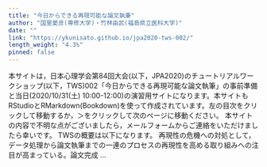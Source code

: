 ```yaml
---
title: "今日からできる再現可能な論文執筆"
author: "国里愛彦(専修大学)・竹林由武(福島県立医科大学)"
date: ""
link: "https://ykunisato.github.io/jpa2020-tws-002/"
length_weight: "4.3%"
pinned: false
---
```


本サイトは，日本心理学会第84回大会(以下，JPA2020)のチュートリアルワークショップ(以下，TWS)002「今日からできる再現可能な論文執筆」の事前準備と当日(2020/10/31(土) 10:00-12:00)の演習用サイトになります。本サイトもRStudioとRMarkdown(Bookdown)を使って作成されています。左の目次をクリックして移動するか，＞をクリックして次のページに移動ください。 本サイトの内容で不明な点がございましたら，メールフォームからご連絡をいただけましたら幸いです。 TWSの概要は以下になります。 再現性の危機への対処として，データ処理から論文執筆までの一連のプロセスの再現性を高める取り組みへの注目が高まっている。論文完成 ...

